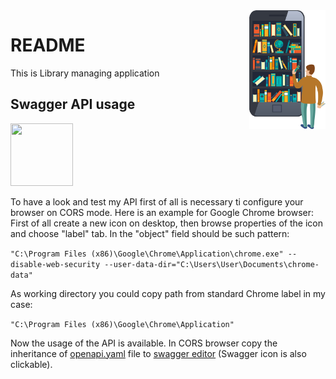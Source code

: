 <img src="icons/e-library.png" align="right" width="122" height="190" />

# README  

This is Library managing application 

## Swagger API usage
[<img src="https://help.apiary.io/images/swagger-logo.png" width="100" height="100" />](https://editor.swagger.io/)

To have a look and test my API first of all is necessary ti configure your browser on CORS mode. Here is an example for Google Chrome browser:
First of all create a new icon on desktop, then browse properties of the icon and choose "label" tab. In the "object" field should be such pattern: 

`"C:\Program Files (x86)\Google\Chrome\Application\chrome.exe" --disable-web-security --user-data-dir="C:\Users\User\Documents\chrome-data"`

As working directory you could copy path from standard Chrome label in my case:

`"C:\Program Files (x86)\Google\Chrome\Application"`

Now the usage of the API is available. In CORS browser copy the inheritance of [openapi.yaml](https://github.com/SoftMikle/A-level-final-project#openapi.yaml) 
file to [swagger editor](https://editor.swagger.io/) (Swagger icon is also clickable).

